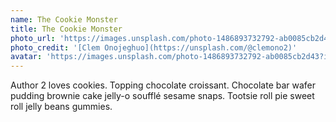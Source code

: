 ```yaml
---
name: The Cookie Monster
title: The Cookie Monster
photo_url: 'https://images.unsplash.com/photo-1486893732792-ab0085cb2d43?ixlib=rb-0.3.5&ixid=eyJhcHBfaWQiOjEyMDd9&s=e3cde5b33c1d0cb634934c09a337346c&auto=format&fit=crop&w=1200&q=80'
photo_credit: '[Clem Onojeghuo](https://unsplash.com/@clemono2)'
avatar: 'https://images.unsplash.com/photo-1486893732792-ab0085cb2d43?ixlib=rb-0.3.5&ixid=eyJhcHBfaWQiOjEyMDd9&s=e3cde5b33c1d0cb634934c09a337346c&auto=format&fit=crop&w=160&q=80'
---
```

Author 2 loves cookies. Topping chocolate croissant. Chocolate bar wafer
pudding brownie cake jelly-o soufflé sesame snaps. Tootsie roll pie sweet roll
jelly beans gummies.
